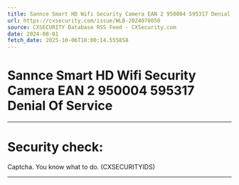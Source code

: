 ```yaml
---
title: Sannce Smart HD Wifi Security Camera EAN 2 950004 595317 Denial Of Service
url: https://cxsecurity.com/issue/WLB-2024070050
source: CXSECURITY Database RSS Feed - CXSecurity.com
date: 2024-08-01
fetch_date: 2025-10-06T18:00:14.555858
---
```


# Sannce Smart HD Wifi Security Camera EAN 2 950004 595317 Denial Of Service

---

# Security check:

Captcha. You know what to do. (CXSECURITYIDS)

---